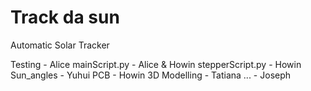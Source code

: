 # Track da sun
Automatic Solar Tracker

Testing - Alice
mainScript.py - Alice & Howin
stepperScript.py - Howin
Sun_angles - Yuhui
PCB - Howin
3D Modelling - Tatiana
... - Joseph
